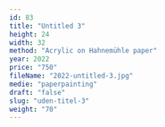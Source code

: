 ```yaml
---
id: 83
title: "Untitled 3"
height: 24
width: 32
method: "Acrylic on Hahnemühle paper"
year: 2022
price: "750"
fileName: "2022-untitled-3.jpg"
medie: "paperpainting"
draft: "false"
slug: "uden-titel-3"
weight: "70"
---
```

